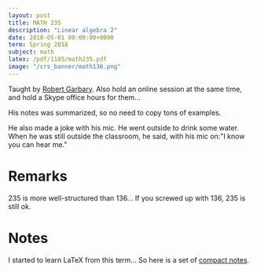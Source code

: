 ```yaml
---
layout: post
title: MATH 235
description: "Linear algebra 2"
date: 2018-05-01 00:00:00+0000
term: Spring 2018
subject: math
latex: /pdf/1185/math235.pdf
image: "/crs_banner/math136.png"
---
```


Taught by [Robert Garbary](https://uwaterloo.ca/math/about/people/rgarbary). Also hold an online session at the same time, and hold a Skype office hours for them...

His notes was summarized, so no need to copy tons of examples.

He also made a joke with his mic. He went outside to drink some water. When he was still outside the classroom, he said, with his mic on:"I know you can hear me."

# Remarks
235 is more well-structured than 136... If you screwed up with 136, 235 is still ok.

# Notes
I started to learn LaTeX from this term... So here is a set of [compact notes](https://pdf.sibeliusp.com/1185/math235/math235.pdf).
